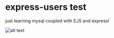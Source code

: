 # express-users test 

just learning mysql coupled with EJS and express!

![alt text](https://i.imgur.com/zTk7CA1.png)
